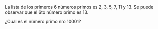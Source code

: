 La lista de los primeros 6 números primos es 2, 3, 5, 7, 11 y 13. Se puede observar que el
6to número primo es 13. 

¿Cual es el número primo nro 10001?
